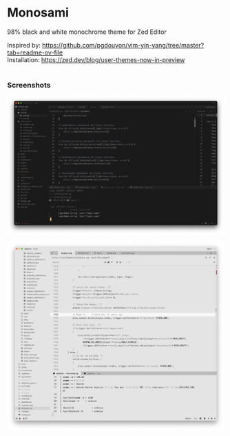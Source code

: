 # Monosami

98% black and white monochrome theme for Zed Editor

Inspired by: https://github.com/pgdouyon/vim-yin-yang/tree/master?tab=readme-ov-file
<br>
Installation: https://zed.dev/blog/user-themes-now-in-preview
<br>
<br>

### Screenshots

![dark theme](dark_theme.png)

![light theme](light_theme.png)
